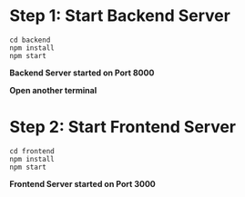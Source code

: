 # Step 1: Start Backend Server
```
cd backend 
npm install
npm start
```

**Backend Server started on Port 8000**

**Open another terminal**

# Step 2: Start Frontend Server
```
cd frontend
npm install
npm start
```

**Frontend Server started on Port 3000**
